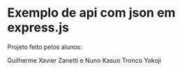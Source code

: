 
# Exemplo de api com json em express.js

Projeto feito pelos alunos:

Guilherme Xavier Zanetti e Nuno Kasuo Tronco Yokoji

